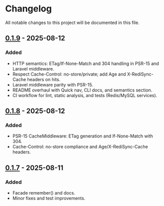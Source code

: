 # Changelog

All notable changes to this project will be documented in this file.

## [0.1.9] - 2025-08-12

### Added

- HTTP semantics: ETag/If-None-Match and 304 handling in PSR-15 and Laravel middleware.
- Respect Cache-Control: no-store/private; add Age and X-RediSync-Cache headers on hits.
- Laravel middleware parity with PSR-15.
- README overhaul with Quick nav, CLI docs, and semantics section.
- CI workflow for lint, static analysis, and tests (Redis/MySQL services).

## [0.1.8] - 2025-08-12

### Added

- PSR-15 CacheMiddleware: ETag generation and If-None-Match with 304.
- Cache-Control: no-store compliance and Age/X-RediSync-Cache headers.

## [0.1.7] - 2025-08-11

### Added

- Facade remember() and docs.
- Minor fixes and test improvements.

[0.1.9]: https://github.com/goktugcy/RediSync/compare/v0.1.8...v0.1.9
[0.1.8]: https://github.com/goktugcy/RediSync/compare/v0.1.7...v0.1.8
[0.1.7]: https://github.com/goktugcy/RediSync/compare/v0.1.6...v0.1.7
